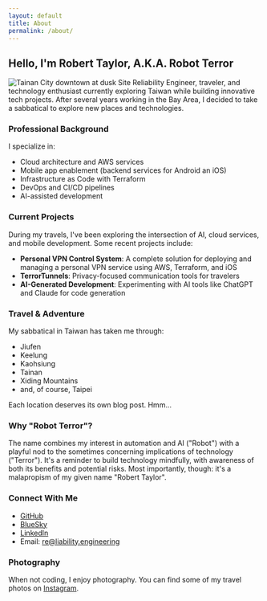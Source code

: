 ```yaml
---
layout: default
title: About
permalink: /about/
---
```


## Hello, I'm Robert Taylor, A.K.A. Robot Terror
![Tainan City downtown at dusk](/assets/images/Tainan-central-dusk.JPG)
Site Reliability Engineer, traveler, and technology enthusiast currently exploring Taiwan while building innovative tech projects. After several years working in the Bay Area, I decided to take a sabbatical to explore new places and technologies.

### Professional Background

I specialize in:
- Cloud architecture and AWS services
- Mobile app enablement (backend services for Android an iOS)
- Infrastructure as Code with Terraform
- DevOps and CI/CD pipelines
- AI-assisted development

### Current Projects

During my travels, I've been exploring the intersection of AI, cloud services, and mobile development. Some recent projects include:

- **Personal VPN Control System**: A complete solution for deploying and managing a personal VPN service using AWS, Terraform, and iOS
- **TerrorTunnels**: Privacy-focused communication tools for travelers
- **AI-Generated Development**: Experimenting with AI tools like ChatGPT and Claude for code generation

### Travel & Adventure

My sabbatical in Taiwan has taken me through:
- Jiufen
- Keelung
- Kaohsiung
- Tainan
- Xiding Mountains
- and, of course, Taipei

Each location deserves its own blog post. Hmm...

### Why "Robot Terror"?

The name combines my interest in automation and AI ("Robot") with a playful nod to the sometimes concerning implications of technology ("Terror"). It's a reminder to build technology mindfully, with awareness of both its benefits and potential risks. Most importantly, though: it's a malapropism of my given name "Robert Taylor".

### Connect With Me

- [GitHub](https://github.com/rjamestaylor)
- [BlueSky](https://bsky.app/profile/robotterror.com)
- [LinkedIn](https://linkedin.com/in/rjamestaylor)
- Email: re@liability.engineering

### Photography

When not coding, I enjoy photography. You can find some of my travel photos on [Instagram](https://instagram.com/robot.taylor).
